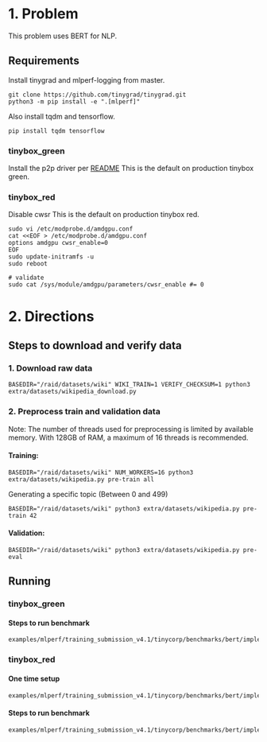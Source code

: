 # 1. Problem

This problem uses BERT for NLP.

## Requirements

Install tinygrad and mlperf-logging from master.
```
git clone https://github.com/tinygrad/tinygrad.git
python3 -m pip install -e ".[mlperf]"
```
Also install tqdm and tensorflow.
```
pip install tqdm tensorflow
```

### tinybox_green
Install the p2p driver per [README](https://github.com/tinygrad/open-gpu-kernel-modules/blob/550.54.15-p2p/README.md)
This is the default on production tinybox green.

### tinybox_red
Disable cwsr
This is the default on production tinybox red.
```
sudo vi /etc/modprobe.d/amdgpu.conf
cat <<EOF > /etc/modprobe.d/amdgpu.conf
options amdgpu cwsr_enable=0
EOF
sudo update-initramfs -u
sudo reboot

# validate
sudo cat /sys/module/amdgpu/parameters/cwsr_enable #= 0
```

# 2. Directions

## Steps to download and verify data

### 1. Download raw data

```
BASEDIR="/raid/datasets/wiki" WIKI_TRAIN=1 VERIFY_CHECKSUM=1 python3 extra/datasets/wikipedia_download.py
```

### 2. Preprocess train and validation data

Note: The number of threads used for preprocessing is limited by available memory. With 128GB of RAM, a maximum of 16 threads is recommended. 

#### Training:
```
BASEDIR="/raid/datasets/wiki" NUM_WORKERS=16 python3 extra/datasets/wikipedia.py pre-train all
```

Generating a specific topic (Between 0 and 499)
```
BASEDIR="/raid/datasets/wiki" python3 extra/datasets/wikipedia.py pre-train 42
```

#### Validation:
```
BASEDIR="/raid/datasets/wiki" python3 extra/datasets/wikipedia.py pre-eval
```
## Running

### tinybox_green

#### Steps to run benchmark
```
examples/mlperf/training_submission_v4.1/tinycorp/benchmarks/bert/implementations/tinybox_green/run_and_time.sh
```

### tinybox_red

#### One time setup

```
examples/mlperf/training_submission_v4.1/tinycorp/benchmarks/bert/implementations/tinybox_red/setup.sh
```

#### Steps to run benchmark
```
examples/mlperf/training_submission_v4.1/tinycorp/benchmarks/bert/implementations/tinybox_red/run_and_time.sh
```
